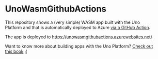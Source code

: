 # UnoWasmGithubActions

This repository shows a (very simple) WASM app built with the Uno Platform and that is automatically deployed to Azure [via a GitHub Action](https://github.com/mrlacey/UnoWasmGithubActions/blob/main/.github/workflows/UnoWasmGithubActions.yml).

The app is deployed to https://unowasmgithubactions.azurewebsites.net/

Want to know more about building apps with the Uno Platform? [Check out this book](https://www.packtpub.com/product/creating-cross-platform-c-applications-with-uno/9781801078498) ;)
